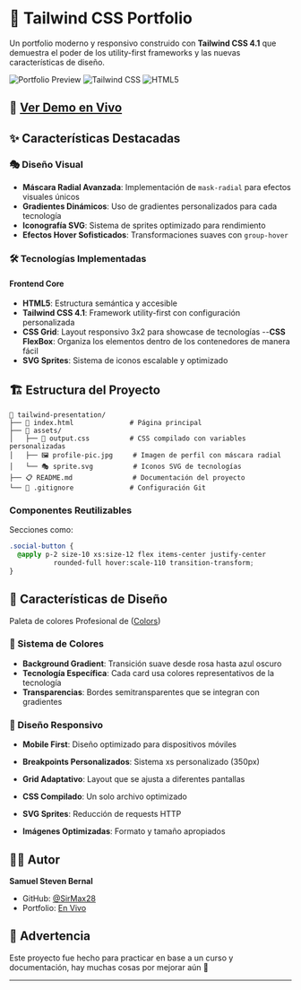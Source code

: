 # 🎨 Tailwind CSS Portfolio

Un portfolio moderno y responsivo construido con **Tailwind CSS 4.1** que demuestra el poder de los utility-first frameworks y las nuevas características de diseño.

![Portfolio Preview](https://img.shields.io/badge/Status-Live-brightgreen) ![Tailwind CSS](https://img.shields.io/badge/Tailwind_CSS-4.1-38B2AC?logo=tailwind-css&logoColor=white) ![HTML5](https://img.shields.io/badge/HTML5-E34F26?logo=html5&logoColor=white)

## 🚀 [Ver Demo en Vivo](https://sirmax28.github.io/tailwind-presentation/)

## ✨ Características Destacadas

### 🎭 Diseño Visual

- **Máscara Radial Avanzada**: Implementación de `mask-radial` para efectos visuales únicos
- **Gradientes Dinámicos**: Uso de gradientes personalizados para cada tecnología
- **Iconografía SVG**: Sistema de sprites optimizado para rendimiento
- **Efectos Hover Sofisticados**: Transformaciones suaves con `group-hover`

### 🛠️ Tecnologías Implementadas

#### Frontend Core

- **HTML5**: Estructura semántica y accesible
- **Tailwind CSS 4.1**: Framework utility-first con configuración personalizada
- **CSS Grid**: Layout responsivo 3x2 para showcase de tecnologías
--**CSS FlexBox**: Organiza los elementos dentro de los contenedores de manera fácil
- **SVG Sprites**: Sistema de iconos escalable y optimizado


## 🏗️ Estructura del Proyecto

```
📁 tailwind-presentation/
├── 📄 index.html              # Página principal
├── 📁 assets/
│   ├── 🎨 output.css          # CSS compilado con variables personalizadas
│   ├── 🖼️ profile-pic.jpg     # Imagen de perfil con máscara radial
│   └── 🎭 sprite.svg          # Iconos SVG de tecnologías
├── 📋 README.md               # Documentación del proyecto
└── 🚫 .gitignore              # Configuración Git
```

### Componentes Reutilizables

Secciones como:
```css
.social-button {
  @apply p-2 size-10 xs:size-12 flex items-center justify-center 
           rounded-full hover:scale-110 transition-transform;
}
```

## 🎨 Características de Diseño
Paleta de colores Profesional de ([Colors](https://coolors.co/))

### 🌈 Sistema de Colores

- **Background Gradient**: Transición suave desde rosa hasta azul oscuro
- **Tecnología Específica**: Cada card usa colores representativos de la tecnología
- **Transparencias**: Bordes semitransparentes que se integran con gradientes

### 📱 Diseño Responsivo

- **Mobile First**: Diseño optimizado para dispositivos móviles
- **Breakpoints Personalizados**: Sistema xs personalizado (350px)
- **Grid Adaptativo**: Layout que se ajusta a diferentes pantallas

- **CSS Compilado**: Un solo archivo optimizado
- **SVG Sprites**: Reducción de requests HTTP
- **Imágenes Optimizadas**: Formato y tamaño apropiados


## 👨‍💻 Autor

**Samuel Steven Bernal**

- GitHub: [@SirMax28](https://github.com/SirMax28)
- Portfolio: [En Vivo](https://sirmax28.github.io/tailwind-presentation/)


## 📄 Advertencia

Este proyecto fue hecho para practicar en base a un curso y documentación, hay muchas cosas por mejorar aún 🚀

---